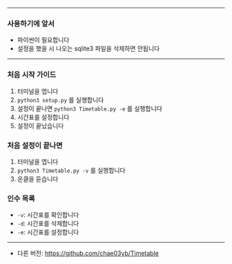 ------------------------
### 사용하기에 앞서
* 파이썬이 필요합니다
* 설정을 했을 시 나오는 sqlite3 파일을 삭제하면 안됩니다
------------------------
### 처음 시작 가이드
1. 터미널을 엽니다
2. `python3 setup.py` 를 실행합니다
3. 설정이 끝나면 `python3 Timetable.py -e` 를 실행합니다
4. 시간표를 설정합니다
5. 설정이 끝났습니다

### 처음 설정이 끝나면
1. 터미널을 엽니다
2. `python3 Timetable.py -v` 를 실행합니다
3. 온클을 듣습니다

### 인수 목록
* `-v`: 시간표를 확인합니다
* `-d`: 시간표를 삭제합니다
* `-e`: 시간표를 설정합니다
------------------------
* 다른 버전: https://github.com/chae03yb/Timetable

